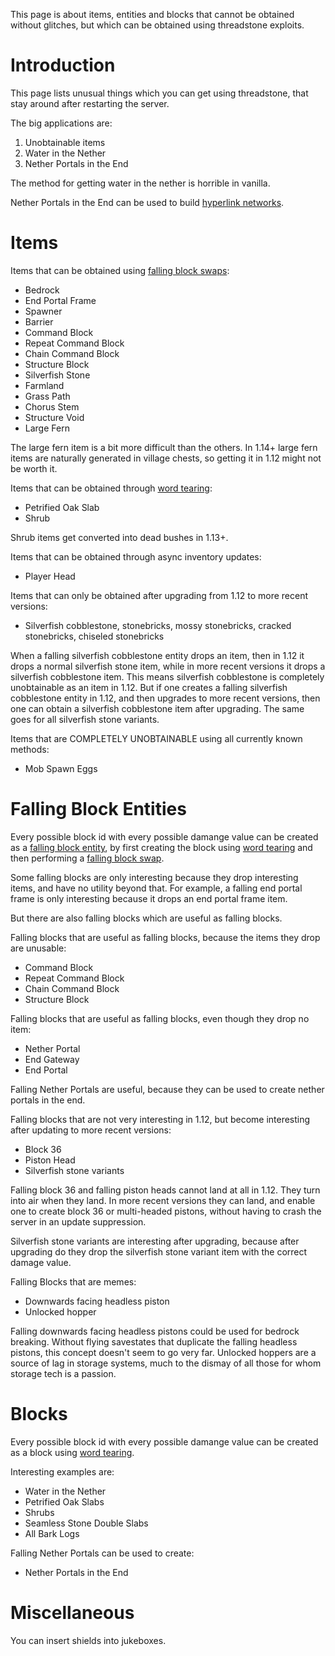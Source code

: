 This page is about items, entities and blocks that cannot be obtained without glitches, but which can be obtained using threadstone exploits.

# Introduction

This page lists unusual things which you can get using threadstone, that stay around after restarting the server.

The big applications are:
1. Unobtainable items
2. Water in the Nether
3. Nether Portals in the End

The method for getting water in the nether is horrible in vanilla.

Nether Portals in the End can be used to build [hyperlink networks](hyperlink.md).

# Items

Items that can be obtained using [falling block swaps](falling-block/falling-block-swaps.md):
- Bedrock
- End Portal Frame
- Spawner
- Barrier
- Command Block
- Repeat Command Block
- Chain Command Block
- Structure Block
- Silverfish Stone
- Farmland
- Grass Path
- Chorus Stem
- Structure Void
- Large Fern

The large fern item is a bit more difficult than the others. In 1.14+ large fern items are naturally generated in village chests, so getting it in 1.12 might not be worth it.

Items that can be obtained through [word tearing](word-tearing.md):
- Petrified Oak Slab
- Shrub

Shrub items get converted into dead bushes in 1.13+.

Items that can be obtained through async inventory updates:
- Player Head

Items that can only be obtained after upgrading from 1.12 to more recent versions:
- Silverfish cobblestone, stonebricks, mossy stonebricks, cracked stonebricks, chiseled stonebricks

When a falling silverfish cobblestone entity drops an item, then in 1.12 it drops a normal silverfish stone item,
while in more recent versions it drops a silverfish cobblestone item.
This means silverfish cobblestone is completely unobtainable as an item in 1.12.
But if one creates a falling silverfish cobblestone entity in 1.12, and then upgrades to more recent versions,
then one can obtain a silverfish cobblestone item after upgrading.
The same goes for all silverfish stone variants.

Items that are COMPLETELY UNOBTAINABLE using all currently known methods:
- Mob Spawn Eggs

# Falling Block Entities
Every possible block id with every possible damange value can be created as a [falling block entity](falling-block/falling-block-entity.md), by first creating the block using [word tearing](word-tearing.md) and then performing a [falling block swap](falling-block/falling-block-swaps.md).

Some falling blocks are only interesting because they drop interesting items, and have no utility beyond that. For example, a falling end portal frame is only interesting because it drops an end portal frame item.

But there are also falling blocks which are useful as falling blocks.

Falling blocks that are useful as falling blocks, because the items they drop are unusable:
- Command Block
- Repeat Command Block
- Chain Command Block
- Structure Block

Falling blocks that are useful as falling blocks, even though they drop no item:
- Nether Portal
- End Gateway
- End Portal

Falling Nether Portals are useful, because they can be used to create nether portals in the end.

Falling blocks that are not very interesting in 1.12, but become interesting after updating to more recent versions:
- Block 36
- Piston Head
- Silverfish stone variants

Falling block 36 and falling piston heads cannot land at all in 1.12. They turn into air when they land.
In more recent versions they can land, and enable one to create block 36 or multi-headed pistons, without having to crash the server in an update suppression.

Silverfish stone variants are interesting after upgrading, because after upgrading do they drop the silverfish stone variant item with the correct damage value.

Falling Blocks that are memes:
- Downwards facing headless piston
- Unlocked hopper

Falling downwards facing headless pistons could be used for bedrock breaking. Without flying savestates that duplicate the falling headless pistons, this concept doesn't seem to go very far.
Unlocked hoppers are a source of lag in storage systems, much to the dismay of all those for whom storage tech is a passion.

# Blocks
Every possible block id with every possible damange value can be created as a block using [word tearing](word-tearing.md).

Interesting examples are:
- Water in the Nether
- Petrified Oak Slabs
- Shrubs
- Seamless Stone Double Slabs
- All Bark Logs

Falling Nether Portals can be used to create:
- Nether Portals in the End


# Miscellaneous

You can insert shields into jukeboxes.

